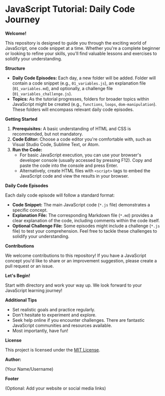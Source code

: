 # JavaScript Tutorial: Daily Code Journey

**Welcome!**

This repository is designed to guide you through the exciting world of JavaScript, one code snippet at a time. Whether you're a complete beginner or looking to refine your skills, you'll find valuable lessons and exercises to solidify your understanding.

**Structure**

- **Daily Code Episodes:** Each day, a new folder will be added. Folder will contain a code snippet (e.g., `01_variables.js`), an explanation file (`01_variables.md`), and optionally, a challenge file (`01_variables_challenge.js`).
- **Topics:** As the tutorial progresses, folders for broader topics within JavaScript might be created (e.g., `functions`, `loops`, `dom-manipulation`). These folders will encompass relevant daily code episodes.

**Getting Started**

1. **Prerequisites:** A basic understanding of HTML and CSS is recommended, but not mandatory.
2. **Code Editor:** Choose a code editor you're comfortable with, such as Visual Studio Code, Sublime Text, or Atom.
3. **Run the Code:**
    - For basic JavaScript execution, you can use your browser's developer console (usually accessed by pressing F12). Copy and paste the code into the console and press Enter.
    - Alternatively, create HTML files with `<script>` tags to embed the JavaScript code and view the results in your browser.

**Daily Code Episodes**

Each daily code episode will follow a standard format:

- **Code Snippet:** The main JavaScript code (`*.js` file) demonstrates a specific concept.
- **Explanation File:** The corresponding Markdown file (`*.md`) provides a clear explanation of the code, including comments within the code itself.
- **Optional Challenge File:** Some episodes might include a challenge (`*.js` file) to test your comprehension. Feel free to tackle these challenges to solidify your understanding.

**Contributions**

We welcome contributions to this repository! If you have a JavaScript concept you'd like to share or an improvement suggestion, please create a pull request or an issue.

**Let's Begin!**

Start with directory and work your way up. We look forward to your JavaScript learning journey!

**Additional Tips**

- Set realistic goals and practice regularly.
- Don't hesitate to experiment and explore.
- Seek help online if you encounter challenges. There are fantastic JavaScript communities and resources available.
- Most importantly, have fun!

**License**

This project is licensed under the [MIT License](https://choosealicense.com/licenses/mit/).

**Author:**

(Your Name/Username)

**Footer**

(Optional: Add your website or social media links)
